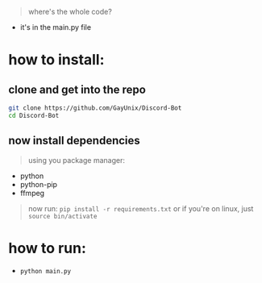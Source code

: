 > where's the whole code?
- it's in the main.py file

# how to install:
## clone and get into the repo
```sh
git clone https://github.com/GayUnix/Discord-Bot
cd Discord-Bot
```

## now install dependencies
> using you package manager:
- python
- python-pip
- ffmpeg

> now run: `pip install -r requirements.txt` or if you're on linux, just `source bin/activate`

# how to run:
- `python main.py`
